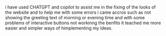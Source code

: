 i have used CHATGPT and copilot to assist me in the fixing of the looks of the website and to help me with some errors i came accros such as not showing the greeting text of morning or evening time and with some problems of interactive buttons not workinng the benfits it teached me more easier and simpler ways of himplementing my ideas.